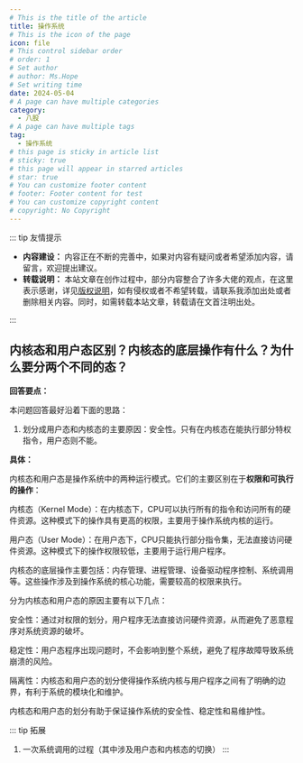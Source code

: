 ```yaml
---
# This is the title of the article
title: 操作系统
# This is the icon of the page
icon: file
# This control sidebar order
# order: 1
# Set author
# author: Ms.Hope
# Set writing time
date: 2024-05-04
# A page can have multiple categories
category:
  - 八股
# A page can have multiple tags
tag:
  - 操作系统
# this page is sticky in article list
# sticky: true
# this page will appear in starred articles
# star: true
# You can customize footer content
# footer: Footer content for test
# You can customize copyright content
# copyright: No Copyright
---
```

::: tip 友情提示

- **内容建设：** 内容正在不断的完善中，如果对内容有疑问或者希望添加内容，请留言，欢迎提出建议。
- **转载说明：** 本站文章在创作过程中，部分内容整合了许多大佬的观点，在这里表示感谢，详见[版权说明][本站版权说明]，如有侵权或者不希望转载，请联系我添加出处或者删除相关内容。同时，如需转载本站文章，转载请在文首注明出处。

:::


## 内核态和用户态区别？内核态的底层操作有什么？为什么要分两个不同的态？

**回答要点：**

本问题回答最好沿着下面的思路：

1.  划分成用户态和内核态的主要原因：安全性。只有在内核态在能执行部分特权指令，用户态则不能。


**具体：**



内核态和用户态是操作系统中的两种运行模式。它们的主要区别在于**权限和可执行的操作**：

内核态（Kernel Mode）：在内核态下，CPU可以执行所有的指令和访问所有的硬件资源。这种模式下的操作具有更高的权限，主要用于操作系统内核的运行。

用户态（User Mode）：在用户态下，CPU只能执行部分指令集，无法直接访问硬件资源。这种模式下的操作权限较低，主要用于运行用户程序。

内核态的底层操作主要包括：内存管理、进程管理、设备驱动程序控制、系统调用等。这些操作涉及到操作系统的核心功能，需要较高的权限来执行。


分为内核态和用户态的原因主要有以下几点：

安全性：通过对权限的划分，用户程序无法直接访问硬件资源，从而避免了恶意程序对系统资源的破坏。

稳定性：用户态程序出现问题时，不会影响到整个系统，避免了程序故障导致系统崩溃的风险。

隔离性：内核态和用户态的划分使得操作系统内核与用户程序之间有了明确的边界，有利于系统的模块化和维护。

内核态和用户态的划分有助于保证操作系统的安全性、稳定性和易维护性。



::: tip 拓展
1. 一次系统调用的过程（其中涉及用户态和内核态的切换）
:::




[本站版权说明]: /more_about/context.md